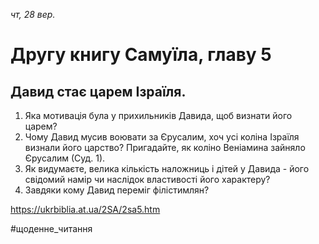 
_чт, 28 вер._

# Другу книгу Самуїла, главу 5

## Давид стає царем Ізраїля.
1. Яка мотивація була у прихильників Давида, щоб визнати його царем?
2. Чому Давид мусив воювати за Єрусалим, хоч усі коліна Ізраїля визнали його царство? Пригадайте, як коліно Веніамина зайняло Єрусалим (Суд. 1).
3. Як видумаєте, велика кількість наложниць і дітей у Давида - його свідомий намір чи наслідок властивості його характеру?
4. Завдяки кому Давид переміг філістимлян?

https://ukrbiblia.at.ua/2SA/2sa5.htm 

#щоденне_читання 
